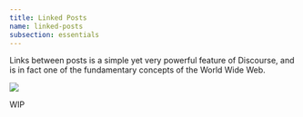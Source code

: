 ```yaml
---
title: Linked Posts
name: linked-posts
subsection: essentials
---
```


Links between posts is a simple yet very powerful feature of Discourse, and is in fact one of the fundamentary concepts of the World Wide Web.

<img src="http://www.discourse.org/images/screenshot-links.jpg" />

WIP
